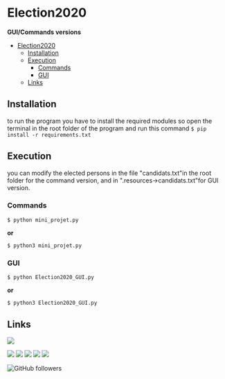 # Election2020
**GUI/Commands versions**
- [Election2020](#election2020)
  * [Installation](#installation)
  * [Execution](#execution)
    + [Commands](#commands)
    + [GUI](#gui)
  * [Links](#links)
## Installation
to run the program you have to install the required modules so open the terminal in the root folder of the program and run this command
`$ pip install -r requirements.txt`
## Execution
you can modify the elected persons in the file "candidats.txt"in the root folder for the command version, and in ".resources->candidats.txt"for GUI version.
### Commands
`$ python mini_projet.py`

**or** 

`$ python3 mini_projet.py`
### GUI
`$ python Election2020_GUI.py`

**or** 

`$ python3 Election2020_GUI.py`
## Links
[![](https://img.shields.io/badge/My-Portfolio-brightgreen)](https://salah-zkara.codes/)

[![](https://img.shields.io/badge/-Linkedin-%232867B2)](https://www.linkedin.com/in/salah-eddine-zkara-b40b091a6/)
[![](https://img.shields.io/badge/-Facebook-%234267B2)](https://www.facebook.com/salaheddine.zkara.9)
[![](https://img.shields.io/badge/-Twitter-%231DA1F2)](https://twitter.com/SalahZkara)
[![](https://img.shields.io/badge/-Github-333)](https://github.com/Salah-Zkara)
[![](https://img.shields.io/badge/-Instagram-%23E1306C)](https://www.instagram.com/salaheddine.zkara/?hl=en)

![GitHub followers](https://img.shields.io/github/followers/Salah-Zkara?style=social)
